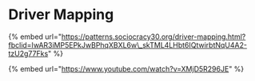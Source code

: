 # Driver Mapping

{% embed url="https://patterns.sociocracy30.org/driver-mapping.html?fbclid=IwAR3iMP5EPkJwBPhqXBXL6w\_skTML4LHbt6IQtwirbtNqU4A2-tzU2g77Fks" %}

{% embed url="https://www.youtube.com/watch?v=XMjD5R296JE" %}

